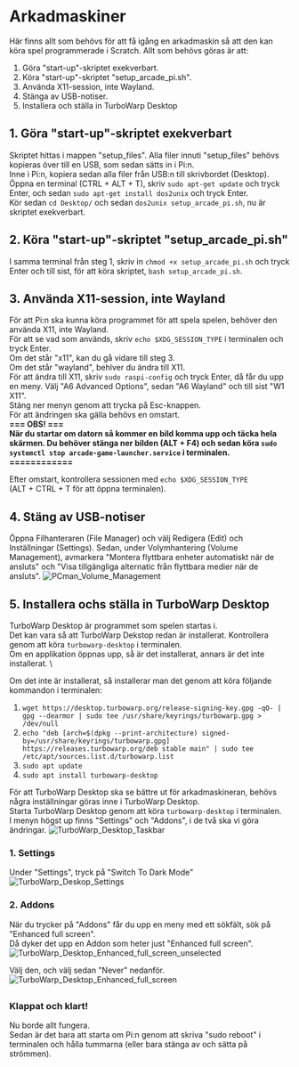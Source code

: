 # Arkadmaskiner
Här finns allt som behövs för att få igång en arkadmaskin så att den kan köra spel programmerade i Scratch.
Allt som behövs göras är att: 
1. Göra "start-up"-skriptet exekverbart.
2. Köra "start-up"-skriptet "setup_arcade_pi.sh".
3. Använda X11-session, inte Wayland.
4. Stänga av USB-notiser.
5. Installera och ställa in TurboWarp Desktop

## 1. Göra "start-up"-skriptet exekverbart
Skriptet hittas i mappen "setup_files". Alla filer innuti "setup_files" behövs kopieras över till en USB, som sedan sätts in i Pi:n. \
Inne i Pi:n, kopiera sedan alla filer från USB:n till skrivbordet (Desktop). \
Öppna en terminal (CTRL + ALT + T), skriv `sudo apt-get update` och tryck Enter, och sedan `sudo apt-get install dos2unix` och tryck Enter. \
Kör sedan `cd Desktop/` och sedan `dos2unix setup_arcade_pi.sh`, nu är skriptet exekverbart.

## 2. Köra "start-up"-skriptet "setup_arcade_pi.sh"
I samma terminal från steg 1, skriv in `chmod +x setup_arcade_pi.sh` och tryck Enter och till sist, för att köra skriptet, `bash setup_arcade_pi.sh`.

## 3. Använda X11-session, inte Wayland
För att Pi:n ska kunna köra programmet för att spela spelen, behöver den använda X11, inte Wayland. \
För att se vad som används, skriv `echo $XDG_SESSION_TYPE` i terminalen och tryck Enter. \
Om det står "x11", kan du gå vidare till steg 3. \
Om det står "wayland", behlver du ändra till X11. \
För att ändra till X11, skriv `sudo raspi-config` och tryck Enter, då får du upp en meny. Välj "A6 Advanced Options", sedan "A6 Wayland" och till sist "W1 X11". \
Stäng ner menyn genom att trycka på Esc-knappen. \
För att ändringen ska gälla behövs en omstart. \
**=== OBS! ===** \
**När du startar om datorn så kommer en bild komma upp och täcka hela skärmen. Du behöver stänga ner bilden (ALT + F4) och sedan köra `sudo systemctl stop arcade-game-launcher.service` i terminalen.** \
**============** 

Efter omstart, kontrollera sessionen med `echo $XDG_SESSION_TYPE` \
(ALT + CTRL + T för att öppna terminalen).

## 4. Stäng av USB-notiser
Öppna Filhanteraren (File Manager) och välj Redigera (Edit) och Inställningar (Settings). Sedan, under Volymhantering (Volume Management), avmarkera "Montera flyttbara enheter automatiskt när de ansluts" och "Visa tillgängliga alternatic från flyttbara medier när de ansluts".
![PCman_Volume_Management](https://github.com/user-attachments/assets/44aeba16-577e-42f1-9958-ab16864d8bd9)

## 5. Installera ochs ställa in TurboWarp Desktop
TurboWarp Desktop är programmet som spelen startas i. \
Det kan vara så att TurboWarp Dekstop redan är installerat. Kontrollera genom att köra `turbowarp-desktop` i terminalen. \
Om en applikation öppnas upp, så är det installerat, annars är det inte installerat. \

Om det inte är installerat, så installerar man det genom att köra följande kommandon i terminalen:
1. `wget https://desktop.turbowarp.org/release-signing-key.gpg -qO- | gpg --dearmor | sudo tee /usr/share/keyrings/turbowarp.gpg > /dev/null`
2. `echo "deb [arch=$(dpkg --print-architecture) signed-by=/usr/share/keyrings/turbowarp.gpg] https://releases.turbowarp.org/deb stable main" | sudo tee /etc/apt/sources.list.d/turbowarp.list`
3. `sudo apt update`
4. `sudo apt install turbowarp-desktop`

För att TurboWarp Desktop ska se bättre ut för arkadmaskineran, behövs några inställningar göras inne i TurboWarp Desktop. \
Starta TurboWarp Desktop genom att köra `turbowarp-desktop` i terminalen. \
I menyn högst up finns "Settings" och "Addons", i de två ska vi göra ändringar.
![TurboWarp_Desktop_Taskbar](https://github.com/user-attachments/assets/436be9ee-c2ed-48f7-b81c-80e5ba3e8d30)

### 1. Settings
Under "Settings", tryck på "Switch To Dark Mode"
![TurboWarp_Deskop_Settings](https://github.com/user-attachments/assets/b2635873-a68b-4efa-b9f1-2f843abf1c6d)

### 2. Addons
När du trycker på "Addons" får du upp en meny med ett sökfält, sök på "Enhanced full screen". \
Då dyker det upp en Addon som heter just "Enhanced full screen". \
![TurboWarp_Desktop_Enhanced_full_screen_unselected](https://github.com/user-attachments/assets/d923d1e1-1df2-4352-8c40-9dc226fa949d)


Välj den, och välj sedan "Never" nedanför. \
![TurboWarp_Desktop_Enhanced_full_screen](https://github.com/user-attachments/assets/eeda246e-af5b-48df-82ac-4d82b7f85f37)

## 

### Klappat och klart!
Nu borde allt fungera. \
Sedan är det bara att starta om Pi:n genom att skriva "sudo reboot" i terminalen och hålla tummarna (eller bara stänga av och sätta på strömmen).
